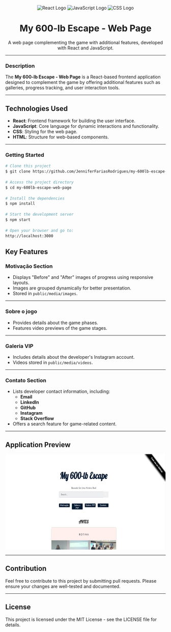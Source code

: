 <p align="center">
 <img src="https://upload.wikimedia.org/wikipedia/commons/a/a7/React-icon.svg" height="200" width="250" alt="React Logo">  
 <img src="https://upload.wikimedia.org/wikipedia/commons/6/6a/JavaScript-logo.png" height="200" width="250" alt="JavaScript Logo"> 
 <img src="https://upload.wikimedia.org/wikipedia/commons/d/d5/CSS3_logo_and_wordmark.svg" height="200" width="250" alt="CSS Logo">
</p>

<h1 align="center"> My 600-lb Escape - Web Page </h1>
<p align="center">A web page complementing the game with additional features, developed with React and JavaScript.</p>

---

### Description

The **My 600-lb Escape - Web Page** is a React-based frontend application designed to complement the game by offering additional features such as galleries, progress tracking, and user interaction tools.

---

## **Technologies Used**

- **React**: Frontend framework for building the user interface.
- **JavaScript**: Core language for dynamic interactions and functionality.
- **CSS**: Styling for the web page.
- **HTML**: Structure for web-based components.

---

### Getting Started

```bash
# Clone this project
$ git clone https://github.com/JenniferFariasRodrigues/my-600lb-escape-web-page.git

# Access the project directory
$ cd my-600lb-escape-web-page

# Install the dependencies
$ npm install

# Start the development server
$ npm start

# Open your browser and go to:
http://localhost:3000
```

## Key Features

### **Motivação Section**

- Displays "Before" and "After" images of progress using responsive layouts.
- Images are grouped dynamically for better presentation.
- Stored in `public/media/images`.

---

### **Sobre o jogo**

- Provides details about the game phases.
- Features video previews of the game stages.

---

### **Galeria VIP**

- Includes details about the developer's Instagram account.
- Videos stored in `public/media/videos`.

---

### **Contato Section**

- Lists developer contact information, including:
  - **Email**
  - **LinkedIn**
  - **GitHub**
  - **Instagram**
  - **Stack Overflow**
- Offers a search feature for game-related content.

---

## Application Preview

<p align="center">
 <img src="public/media/images/web_page_preview.jpeg" height="300" width="550" alt="Web Page Preview">
</p>

---

## Contribution

Feel free to contribute to this project by submitting pull requests. Please ensure your changes are well-tested and documented.

---

## License

This project is licensed under the MIT License - see the LICENSE file for details.
